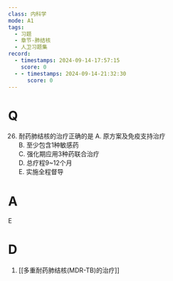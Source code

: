 ```yaml
---
class: 内科学
mode: A1
tags:
  - 习题
  - 章节-肺结核
  - 人卫习题集
record:
  - timestamps: 2024-09-14-17:57:15
    score: 0
  - - timestamps: 2024-09-14-21:32:30
      score: 0
---
```


# Q
26. 耐药肺结核的治疗正确的是
A. 原方案及免疫支持治疗  
B. 至少包含1种敏感药  
C. 强化期应用3种药联合治疗  
D. 总疗程9~12个月  
E. 实施全程督导
# A
E
# D
1. [[多重耐药肺结核(MDR-TB)的治疗]]